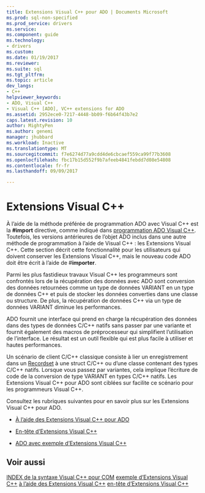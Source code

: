 ```yaml
---
title: Extensions Visual C++ pour ADO | Documents Microsoft
ms.prod: sql-non-specified
ms.prod_service: drivers
ms.service: 
ms.component: guide
ms.technology:
- drivers
ms.custom: 
ms.date: 01/19/2017
ms.reviewer: 
ms.suite: sql
ms.tgt_pltfrm: 
ms.topic: article
dev_langs:
- C++
helpviewer_keywords:
- ADO, Visual C++
- Visual C++ [ADO], VC++ extensions for ADO
ms.assetid: 2952ece0-7217-4448-bb09-f6b64f43b7e2
caps.latest.revision: 10
author: MightyPen
ms.author: genemi
manager: jhubbard
ms.workload: Inactive
ms.translationtype: MT
ms.sourcegitcommit: f7e6274d77a9cdd4de6cbcaef559ca99f77b3608
ms.openlocfilehash: fbc17b15d552f9b7afeeb4841febdd7d08e54808
ms.contentlocale: fr-fr
ms.lasthandoff: 09/09/2017

---
```

# <a name="visual-c-extensions"></a>Extensions Visual C++
À l’aide de la méthode préférée de programmation ADO avec Visual C++ est la **#import** directive, comme indiqué dans [programmation ADO Visual C++](../../../ado/guide/appendixes/visual-c-ado-programming.md). Toutefois, les versions antérieures de l’objet ADO inclus dans une autre méthode de programmation à l’aide de Visual C++ : les Extensions Visual C++. Cette section décrit cette fonctionnalité pour les utilisateurs qui doivent conserver les Extensions Visual C++, mais le nouveau code ADO doit être écrit à l’aide de #**importer**.

 Parmi les plus fastidieux travaux Visual C++ les programmeurs sont confrontés lors de la récupération des données avec ADO sont conversion des données retournées comme un type de données VARIANT en un type de données C++ et puis de stocker les données converties dans une classe ou structure. De plus, la récupération de données C++ via un type de données VARIANT diminue les performances.

 ADO fournit une interface qui prend en charge la récupération des données dans des types de données C/C++ natifs sans passer par une variante et fournit également des macros de préprocesseur qui simplifient l’utilisation de l’interface. Le résultat est un outil flexible qui est plus facile à utiliser et hautes performances.

 Un scénario de client C/C++ classique consiste à lier un enregistrement dans un [Recordset](../../../ado/reference/ado-api/recordset-object-ado.md) à une struct C/C++ ou d’une classe contenant des types C/C++ natifs. Lorsque vous passez par variantes, cela implique l’écriture de code de la conversion de type VARIANT en types C/C++ natifs. Les Extensions Visual C++ pour ADO sont ciblées sur facilite ce scénario pour les programmeurs Visual C++.

 Consultez les rubriques suivantes pour en savoir plus sur les Extensions Visual C++ pour ADO.

-   [À l’aide des Extensions Visual C++ pour ADO](../../../ado/guide/appendixes/using-visual-c-extensions.md)

-   [En-tête d’Extensions Visual C++](../../../ado/guide/appendixes/visual-c-extensions-header.md)

-   [ADO avec exemple d’Extensions Visual C++](../../../ado/guide/appendixes/visual-c-extensions-example.md)

## <a name="see-also"></a>Voir aussi
 [INDEX de la syntaxe Visual C++ pour COM](../../../ado/reference/ado-api/ado-for-visual-c-syntax-index-for-com.md) [exemple d’Extensions Visual C++](../../../ado/guide/appendixes/visual-c-extensions-example.md) [à l’aide des Extensions Visual C++](../../../ado/guide/appendixes/using-visual-c-extensions.md) [en-tête d’Extensions Visual C++](../../../ado/guide/appendixes/visual-c-extensions-header.md)

